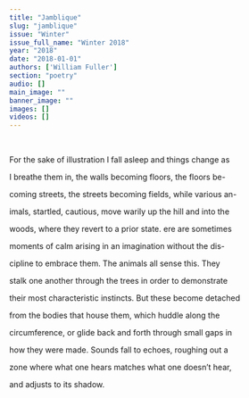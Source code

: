 ```yaml
---
title: "Jamblique"
slug: "jamblique"
issue: "Winter"
issue_full_name: "Winter 2018"
year: "2018"
date: "2018-01-01"
authors: ['William Fuller']
section: "poetry"
audio: []
main_image: ""
banner_image: ""
images: []
videos: []
---
```

    

 For the sake of illustration I fall asleep and things change as

 I breathe them in, the walls becoming floors, the floors be-

 coming streets, the streets becoming fields, while various an-

 imals, startled, cautious, move warily up the hill and into the

 woods, where they revert to a prior state. ere are sometimes

 moments of calm arising in an imagination without the dis-

 cipline to embrace them. The animals all sense this. They

 stalk one another through the trees in order to demonstrate

 their most characteristic instincts. But these become detached

 from the bodies that house them, which huddle along the 

 circumference, or glide back and forth through small gaps in

 how they were made. Sounds fall to echoes, roughing out a

 zone where what one hears matches what one doesn’t hear,

 and adjusts to its shadow. 

   